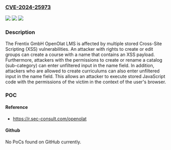 ### [CVE-2024-25973](https://cve.mitre.org/cgi-bin/cvename.cgi?name=CVE-2024-25973)
![](https://img.shields.io/static/v1?label=Product&message=OpenOlat%20LMS&color=blue)
![](https://img.shields.io/static/v1?label=Version&message=0%3C%3D%2018.1.4%20&color=brighgreen)
![](https://img.shields.io/static/v1?label=Vulnerability&message=CWE-20%20Improper%20Input%20Validation&color=brighgreen)

### Description

The Frentix GmbH OpenOlat LMS is affected by multiple stored Cross-Site Scripting (XSS) vulnerabilities. An attacker with rights to create or edit groups can create a course with a name that contains an XSS payload. Furthermore, attackers with the permissions to create or rename a catalog (sub-category) can enter unfiltered input in the name field. In addition, attackers who are allowed to create curriculums can also enter unfiltered input in the name field. This allows an attacker to execute stored JavaScript code with the permissions of the victim in the context of the user's browser.

### POC

#### Reference
- https://r.sec-consult.com/openolat

#### Github
No PoCs found on GitHub currently.

